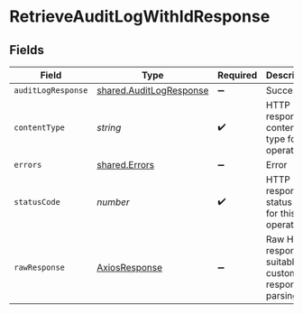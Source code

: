 # RetrieveAuditLogWithIdResponse


## Fields

| Field                                                              | Type                                                               | Required                                                           | Description                                                        |
| ------------------------------------------------------------------ | ------------------------------------------------------------------ | ------------------------------------------------------------------ | ------------------------------------------------------------------ |
| `auditLogResponse`                                                 | [shared.AuditLogResponse](../../models/shared/auditlogresponse.md) | :heavy_minus_sign:                                                 | Success                                                            |
| `contentType`                                                      | *string*                                                           | :heavy_check_mark:                                                 | HTTP response content type for this operation                      |
| `errors`                                                           | [shared.Errors](../../models/shared/errors.md)                     | :heavy_minus_sign:                                                 | Error                                                              |
| `statusCode`                                                       | *number*                                                           | :heavy_check_mark:                                                 | HTTP response status code for this operation                       |
| `rawResponse`                                                      | [AxiosResponse](https://axios-http.com/docs/res_schema)            | :heavy_minus_sign:                                                 | Raw HTTP response; suitable for custom response parsing            |